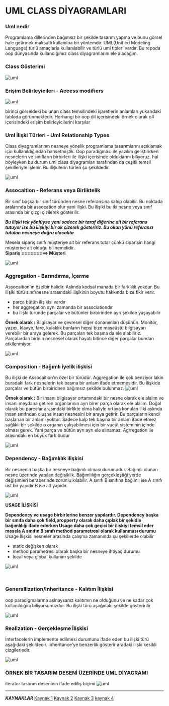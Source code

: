 # UML CLASS DİYAGRAMLARI

### Uml nedir
Programlama dillerinden bağımsız bir şekilde tasarım yapma ve bunu görsel hale getirmek maksatlı kullanılna bir yöntemdir. UML(Unified Modeling Language) türlü amaçlarla kullanılabilir ve türlü uml tipleri vardır. Bu repoda oop dünyasında kullandığımız class diyagramlarını ele alacağım.

### Class Gösterimi
![uml](https://github.com/hasanbaysal/Uml-Class-Diagrams/blob/master/images/class-gosterimi.png)
### Erişim Belirleyicileri - Access modifiers
![uml](https://github.com/hasanbaysal/Uml-Class-Diagrams/blob/master/images/access-modifiers.png)

birinci görseldeki bulunan class temsilindeki işaretlerin anlamları yukarıdaki tabloda görünmektedir. Herhangi bir oop dil içerisindeki örnek olarak c# içerisindeki erişim belirleyicilerini karşılar 

### Uml İlişki Türleri - Uml Relationship Types
Class diyagramlarının nesneye yönelik programlama tasarımlarını açıklamak için kullanıldığından bahsetmiştik. Oop paradigması ile yazılım geliştirirken nesnelerin ve sınıfların birbirleri ile ilişki içerisinde olduklarını biliyoruz. hal böyleyken bu durum uml class diyagramları tarafından da çeşitli temsil şekilleriyle işlenir. Bu ilişkilerin türleri şu şekildedir.

![uml](https://github.com/hasanbaysal/Uml-Class-Diagrams/blob/master/images/uml-relationship-tpyes.png)

### Assocaition - Referans veya Birliktelik
Bir sınıf başka bir sınıf türünden nesne referansına sahip olabilir. Bu noktada aralarında bir assocation olur yani ilişki. Bu ilişiki bu iki nesne veya sınıf arasında bir çizgi çizilerek gösterilir.

***Bu ilişki tek yönlüyse yani sadece bir taraf diğerine ait bir referans tutuyor ise bu ilişkiyi bir ok çizerek gösteririz. Bu okun yönü referansı tutulan nesneye doğru olacaktır***

Mesela sipariş sınıfı müşteriye ait bir referans tutar çünkü siparişin hangi müşteriye ait olduğu bilinemelidir.\
**Sipariş =========> Müşteri**

![uml](https://github.com/hasanbaysal/Uml-Class-Diagrams/blob/master/images/assocaition.png)

### Aggregation - Barındırma, İçerme
Assocaition'ın özelbir halidir. Aslında kodsal manada bir farklılık yokdur. Bu ilişiki türü sınıf/nesne arasındaki ilişikinin boyutu hakkında bize fikir verir.

- parça bütün ilişikisi vardır 
- her aggregation aynı zamanda bir associationdır
- bu ilişki türünde parçalar ve bütünler birbirinden ayrı şekilde yaşayabilir

**Örnek olarak :**
Bilgisayar ve çevresel diğer donanımları düşünün. Monitör, yazıcı, klavye, fare, kulaklık bunların hepsi bize masaüstü bilgisayarı verebilir bir  araya gelerek. Bu parçaları tek başına da ele alabiliriz. Parçalardan birinin nesnesel olarak hayatı bitince diğer parçalar bundan etkilenmiyor.

![uml](https://github.com/hasanbaysal/Uml-Class-Diagrams/blob/master/images/aggregation.png)

### Composition - Bağımlı iyelik ilişkisi
Bu ilişki de Assocaition'ın özel bir türüdür. Aggregation ile çok benziyor lakin buradaki fark nesnelerin tek başına bir anlam ifade etmemesidir. Bu ilişkide parçalar ve bütün birbiridnen bağımsız şekilde bulunmaz. 
![uml](https://github.com/hasanbaysal/Uml-Class-Diagrams/blob/master/images/COPM.png)

**Örnek olarak :**
Bir insanı bilgisayar ortamındaki bir nesne olarak ele alalım ve insanı meydana getiren organlarının ayrı birer parça olarak ele alalım. Doğal olarak bu parçalar arasındaki birlikte olma haliyle ortaya konulan iliki aslında insan sınıfndan oluşna insan nesnesini bir araya getirir. Bu parçaların kendi başlarıan bir anlamı yoktur. Sadece kalp tek başına bir anlam ifade etmez sağlıklı bir şekilde o organın çalışabilmesi için bir vucüt sisteminin içinde olması gerek. Yani parça ve bütün ayrı ayrı ele alınamaz. Agrregation ile arasındaki en büyük fark budur

![uml](https://github.com/hasanbaysal/Uml-Class-Diagrams/blob/master/images/farklar.png)




### Dependency - Bağımlılık  ilişkisi
Bir nesnenin başka bir nesneye bağımlı olması durumudur. Bağımlı olunan nesne üzerinde yapılan değişiklik. Bağımlılığın gerçekleştiği yerde değişimleri beraberinde zorunlu kılabilir. 
A sınıfı B sınıfına bağımlı ise A sınıfı  üst bir yapıdır B ise alt yapıdır. 

![uml](https://github.com/hasanbaysal/Uml-Class-Diagrams/blob/master/images/Dependency.png)

**USAGE İLİŞKİSİ** <br />

**Dependency ve usage birbirlerine benzer yapılardır. Dependency başka bir sınıfa daha çok field,propperty olarak daha çıplak bir şekidle bağımlılığı ifade ederken Usage daha çok geçici bir ilişkiyi temsil eder mesela A sınıfın B sınıfı method parametresi olarak kullanması durumu** <br />
Usage İlişkisi nesneler arasında çalışma zamanında şu şekillerde olabilir
- static değişken olarak
- method parametresi olarak başka bir nesneye ihtiyaç durumu
- local veya global kullanım şekilde

![uml](https://github.com/hasanbaysal/Uml-Class-Diagrams/blob/master/images/usage.png)


<br />


### Generallization/Inheritance - Kalıtım İlişkisi 

oop paradigmalarına aşinaysanız kalıtımın ne olduğunu ve ne kadar çok kullanıldığını biliyorsunuzdur. Bu ilişki türü aşağıdaki şekilde gösteririlir

![uml](https://github.com/hasanbaysal/Uml-Class-Diagrams/blob/master/images/kalıtım.png)



### Realization - Gerçekleşme İlişkisi 

İnterfacelerin implemente edilmesi durumunu ifade eden bu ilişki türü aşağıdaki şekildedir. Inheritance'ye benzerlik gösterir aradaki ilişki kesikli çizgilerledir. 

![uml](https://github.com/hasanbaysal/Uml-Class-Diagrams/blob/master/images/realization.webp)



### ÖRNEK BİR TASARIM DESENİ ÜZERİNDE UML DİYAGRAMI
iterator tasarım deseninin ifade ediliş biçimi
![uml](https://github.com/hasanbaysal/Uml-Class-Diagrams/blob/master/images/iteratorpattern1.png)



---------------------------
**_KAYNAKLAR_**
[Kaynak 1](https://github.com/kaymal)
[Kaynak 2](http://www.cs.sjsu.edu/~pearce/modules/lectures/uml/class/association)
[Kaynak 3](https://tugrulbayrak.medium.com/uml-class-diyagramlari-4c3bb7e9cc4c)
[kaynak 4](https://www.includekarabuk.com/kategoriler/genel/UML-Sinif-Diyagrami-Iliskileri.php#Dependency)